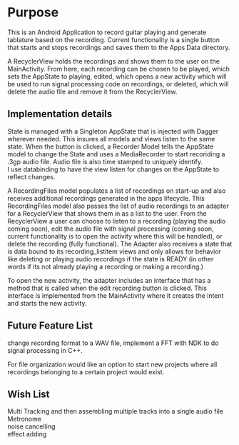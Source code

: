 # Purpose #

This is an Android Application to record guitar playing and generate tablature based on the recording. Current functionality is a single button that starts and stops recordings and saves them to the Apps Data directory.

A RecyclerView holds the recordings and shows them to the user on the MainActivity. From here, each recording can be chosen to be played, which sets the AppState to playing, edited, which opens a new activity which will be used to run signal processing code on recordings, or deleted, which will delete the audio file and remove it from the RecyclerView.

## Implementation details ## 
State is managed with a Singleton AppState that is injected with Dagger wherever needed. This insures all models and views
listen to the same state. When the button is clicked, a Recorder Model tells the AppState model to change the State and uses 
a MediaRecorder to start recoriding a .3gp audio file. Audio file is also time stamped to uniquely identify.  
I use databinding to have the view listen for changes on the AppState to reflect changes.  

A RecordingFiles model populates a list of recordings on start-up and also receives additional recordings generated in the 
apps lifecycle. This RecordingFiles model also passes the list of audio recordings to an adapter for a RecyclerView that shows
them in as a list to the user. From the RecyclerView a user can choose to listen to a recording (playing the audio coming soon),
edit the audio file with signal processing (coming soon, current functionality is to open the activity where this will be handled), 
or delete the recording (fully functional). The Adapter also receives a state that is data bound to its recording_listitem views and only
allows for behavior like deleting or playing audio recordings if the state is READY (in other words if its not already playing a recording
or making a recording.)

To open the new activity, the adapter includes an interface that has a method that is called when the edit recording button is clicked. 
This interface is implemented from the MainActivity where it creates the intent and starts the new activity.

## Future Feature List ##
change recording format to a WAV file, implement a FFT with NDK to do signal processing in C++.   

For file organization would like an option to start new projects where all recordings belonging to a certain project would exist. 

## Wish List ##
Multi Tracking and then assembling multiple tracks into a single audio file  
Metronome  
noise cancelling  
effect adding  

